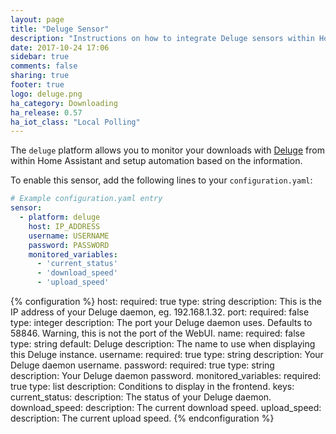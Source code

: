 ```yaml
---
layout: page
title: "Deluge Sensor"
description: "Instructions on how to integrate Deluge sensors within Home Assistant."
date: 2017-10-24 17:06
sidebar: true
comments: false
sharing: true
footer: true
logo: deluge.png
ha_category: Downloading
ha_release: 0.57
ha_iot_class: "Local Polling"
---
```



The `deluge` platform allows you to monitor your downloads with [Deluge](http://deluge-torrent.org/) from within Home Assistant and setup automation based on the information.

To enable this sensor, add the following lines to your `configuration.yaml`:

```yaml
# Example configuration.yaml entry
sensor:
  - platform: deluge
    host: IP_ADDRESS
    username: USERNAME
    password: PASSWORD
    monitored_variables:
      - 'current_status'
      - 'download_speed'
      - 'upload_speed'
```

{% configuration %}
host:
  required: true
  type: string
  description: This is the IP address of your Deluge daemon, eg. 192.168.1.32.
port:
  required: false
  type: integer
  description: The port your Deluge daemon uses. Defaults to 58846. Warning, this is not the port of the WebUI.
name:
  required: false
  type: string
  default: Deluge
  description: The name to use when displaying this Deluge instance.
username:
  required: true
  type: string
  description: Your Deluge daemon username.
password:
  required: true
  type: string
  description: Your Deluge daemon password.
monitored_variables:
  required: true
  type: list
  description: Conditions to display in the frontend.
  keys:
    current_status:
      description: The status of your Deluge daemon.
    download_speed:
      description: The current download speed.
    upload_speed:
      description: The current upload speed.
  {% endconfiguration %}

